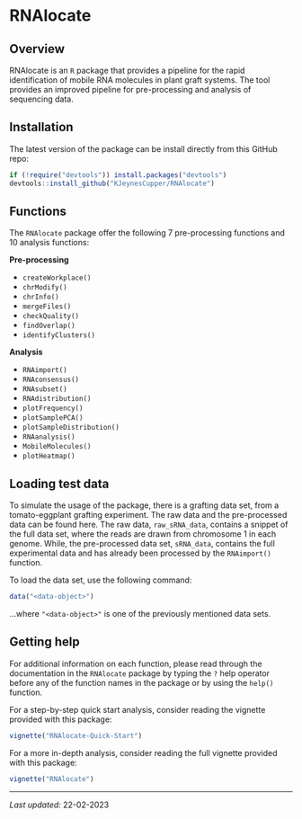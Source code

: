RNAlocate 
======================================================================

Overview
--------

RNAlocate is an `R` package that provides a pipeline for the rapid identification of mobile RNA molecules in 
plant graft systems. The tool provides an improved pipeline for pre-processing and analysis of sequencing data. 

Installation
------------

The latest version of the package can be install directly from this GitHub repo:

``` r
if (!require("devtools")) install.packages("devtools")
devtools::install_github("KJeynesCupper/RNAlocate")
```

Functions
---------

The `RNAlocate` package offer the following 7 pre-processing functions and  10 analysis functions:

**Pre-processing**
- `createWorkplace()`  
- `chrModify()`
- `chrInfo()`
- `mergeFiles()`
- `checkQuality()`
- `findOverlap()`
- `identifyClusters()`

**Analysis**
- `RNAimport()`
- `RNAconsensus()`
- `RNAsubset()`
- `RNAdistribution()`
- `plotFrequency()`
- `plotSamplePCA()`
- `plotSampleDistribution()`
- `RNAanalysis()`
- `MobileMolecules()`
- `plotHeatmap()`


Loading test data
-----------------

To simulate the usage of the package, there is a grafting data set, from a 
tomato-eggplant grafting experiment. The raw data and the pre-processed data
can be found here. The raw data, `raw_sRNA_data`, contains a snippet of the full data set, where
the reads are drawn from chromosome 1 in each genome. While, the pre-processed
data set, `sRNA_data`,  contains the full experimental data and has already been processed by 
the `RNAimport()` function. 

To load the data set, use the following command:

``` r
data("<data-object>")
```

...where `"<data-object>"` is one of the previously mentioned data sets.

Getting help
------------

For additional information on each function, please read through the documentation in the `RNAlocate` package by typing the `?` help operator before any of the function names in the package or by using the `help()` function.

For a step-by-step quick start analysis, consider reading the vignette provided with this package:

``` r
vignette("RNAlocate-Quick-Start")
```

For a more in-depth analysis, consider reading the full vignette provided with this package:


``` r
vignette("RNAlocate")
```
------------------------------------------------------------------------

*Last updated:* 22-02-2023

